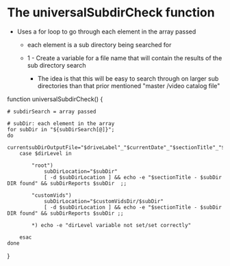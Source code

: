 # The universalSubdirCheck function

- Uses a for loop to go through each element in the array passed
  - each element is a sub directory being searched for

  - 1 - Create a variable for a file name that will contain the results of the sub directory search
    - The idea is that this will be easy to search through on larger sub directories than that prior mentioned "master /video catalog file"

function universalSubdirCheck() {

    # subdirSearch = array passed

    # subDir: each element in the array
    for subDir in "${subDirSearch[@]}";
    do
        currentsubDirOutputFile="$driveLabel"_"$currentDate"_"$sectionTitle"_"$subDir"_Summary.txt
        case $dirLevel in

            "root")
                subDirLocation="$subDir"
                [ -d $subDirLocation ] && echo -e "$sectionTitle - $subDir DIR found" && subDirReports $subDir  ;;

            "customVids")
                subDirLocation="$customVidsDir/$subDir"
                [ -d $subDirLocation ] && echo -e "$sectionTitle - $subDir DIR found" && subDirReports $subDir ;;

            *) echo -e "dirLevel variable not set/set correctly"

        esac
    done
}
